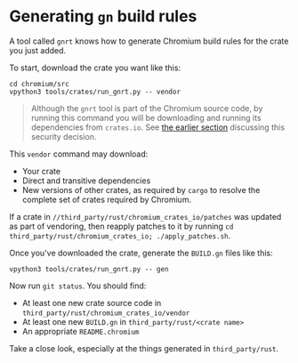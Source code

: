 # Generating `gn` build rules

A tool called `gnrt` knows how to generate Chromium build rules for the
crate you just added.

To start, download the crate you want like this:

```
cd chromium/src
vpython3 tools/crates/run_gnrt.py -- vendor
```

> Although the `gnrt` tool is part of the Chromium source code,
> by running this command you will be downloading and running its dependencies
> from `crates.io`. See [the earlier section][1] discussing this security
> decision.

This `vendor` command may download:
* Your crate
* Direct and transitive dependencies
* New versions of other crates, as required by `cargo` to resolve
  the complete set of crates required by Chromium.

If a crate in `//third_party/rust/chromium_crates_io/patches` was updated as
part of vendoring, then reapply patches to it by running
`cd third_party/rust/chromium_crates_io; ./apply_patches.sh`.

Once you've downloaded the crate, generate the `BUILD.gn` files like this:

```
vpython3 tools/crates/run_gnrt.py -- gen
```

Now run `git status`. You should find:

* At least one new crate source code in `third_party/rust/chromium_crates_io/vendor`
* At least one new `BUILD.gn` in `third_party/rust/<crate name>`
* An appropriate `README.chromium`

Take a close look, especially at the things generated in `third_party/rust`.


[0]: https://chromium.googlesource.com/chromium/src/+/main/docs/adding_to_third_party.md#add-a-readme_chromium
[1]: ../cargo.md